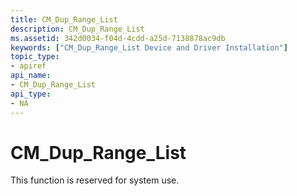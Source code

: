```yaml
---
title: CM_Dup_Range_List
description: CM_Dup_Range_List
ms.assetid: 342d0034-f04d-4cdd-a25d-7138878ac9db
keywords: ["CM_Dup_Range_List Device and Driver Installation"]
topic_type:
- apiref
api_name:
- CM_Dup_Range_List
api_type:
- NA
---
```


# CM_Dup_Range_List

This function is reserved for system use.


## <a href="" id="ddk-cm-dup-range-list-dr"></a>


 

 





